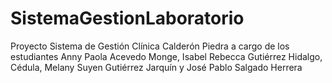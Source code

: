 # SistemaGestionLaboratorio
Proyecto Sistema de Gestión Clínica Calderón Piedra a cargo de los estudiantes Anny Paola Acevedo Monge, Isabel Rebecca Gutiérrez Hidalgo, Cédula, Melany Suyen Gutiérrez Jarquín  y José Pablo Salgado Herrera
